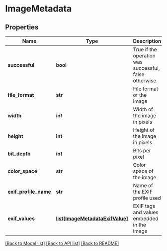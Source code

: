 # ImageMetadata

## Properties
Name | Type | Description | Notes
------------ | ------------- | ------------- | -------------
**successful** | **bool** | True if the operation was successful, false otherwise | [optional] 
**file_format** | **str** | File format of the image | [optional] 
**width** | **int** | Width of the image in pixels | [optional] 
**height** | **int** | Height of the image in pixels | [optional] 
**bit_depth** | **int** | Bits per pixel | [optional] 
**color_space** | **str** | Color space of the image | [optional] 
**exif_profile_name** | **str** | Name of the EXIF profile used | [optional] 
**exif_values** | [**list[ImageMetadataExifValue]**](ImageMetadataExifValue.md) | EXIF tags and values embedded in the image | [optional] 

[[Back to Model list]](../README.md#documentation-for-models) [[Back to API list]](../README.md#documentation-for-api-endpoints) [[Back to README]](../README.md)


